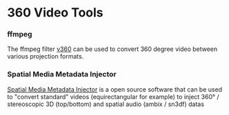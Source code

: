 # 360 Video Tools

### ffmpeg

The ffmpeg filter [v360](https://ffmpeg.org/ffmpeg-filters.html#v360) can be used to convert 360 degree video between various projection formats.

### Spatial Media Metadata Injector

[Spatial Media Metadata Injector](https://github.com/google/spatial-media/releases/tag/v2.1) is a open source software that can be used to "convert standard" videos (equirectangular for example) to inject 360° / stereoscopic 3D (top/bottom) and spatial audio (ambix / sn3df) datas
